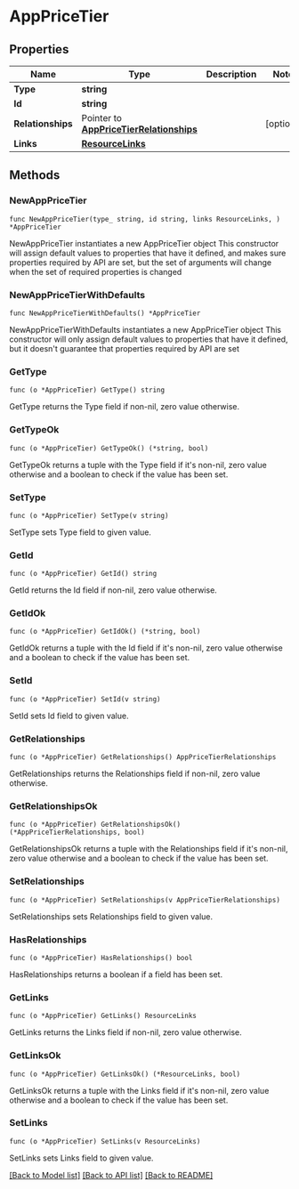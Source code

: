 # AppPriceTier

## Properties

Name | Type | Description | Notes
------------ | ------------- | ------------- | -------------
**Type** | **string** |  | 
**Id** | **string** |  | 
**Relationships** | Pointer to [**AppPriceTierRelationships**](AppPriceTier_relationships.md) |  | [optional] 
**Links** | [**ResourceLinks**](ResourceLinks.md) |  | 

## Methods

### NewAppPriceTier

`func NewAppPriceTier(type_ string, id string, links ResourceLinks, ) *AppPriceTier`

NewAppPriceTier instantiates a new AppPriceTier object
This constructor will assign default values to properties that have it defined,
and makes sure properties required by API are set, but the set of arguments
will change when the set of required properties is changed

### NewAppPriceTierWithDefaults

`func NewAppPriceTierWithDefaults() *AppPriceTier`

NewAppPriceTierWithDefaults instantiates a new AppPriceTier object
This constructor will only assign default values to properties that have it defined,
but it doesn't guarantee that properties required by API are set

### GetType

`func (o *AppPriceTier) GetType() string`

GetType returns the Type field if non-nil, zero value otherwise.

### GetTypeOk

`func (o *AppPriceTier) GetTypeOk() (*string, bool)`

GetTypeOk returns a tuple with the Type field if it's non-nil, zero value otherwise
and a boolean to check if the value has been set.

### SetType

`func (o *AppPriceTier) SetType(v string)`

SetType sets Type field to given value.


### GetId

`func (o *AppPriceTier) GetId() string`

GetId returns the Id field if non-nil, zero value otherwise.

### GetIdOk

`func (o *AppPriceTier) GetIdOk() (*string, bool)`

GetIdOk returns a tuple with the Id field if it's non-nil, zero value otherwise
and a boolean to check if the value has been set.

### SetId

`func (o *AppPriceTier) SetId(v string)`

SetId sets Id field to given value.


### GetRelationships

`func (o *AppPriceTier) GetRelationships() AppPriceTierRelationships`

GetRelationships returns the Relationships field if non-nil, zero value otherwise.

### GetRelationshipsOk

`func (o *AppPriceTier) GetRelationshipsOk() (*AppPriceTierRelationships, bool)`

GetRelationshipsOk returns a tuple with the Relationships field if it's non-nil, zero value otherwise
and a boolean to check if the value has been set.

### SetRelationships

`func (o *AppPriceTier) SetRelationships(v AppPriceTierRelationships)`

SetRelationships sets Relationships field to given value.

### HasRelationships

`func (o *AppPriceTier) HasRelationships() bool`

HasRelationships returns a boolean if a field has been set.

### GetLinks

`func (o *AppPriceTier) GetLinks() ResourceLinks`

GetLinks returns the Links field if non-nil, zero value otherwise.

### GetLinksOk

`func (o *AppPriceTier) GetLinksOk() (*ResourceLinks, bool)`

GetLinksOk returns a tuple with the Links field if it's non-nil, zero value otherwise
and a boolean to check if the value has been set.

### SetLinks

`func (o *AppPriceTier) SetLinks(v ResourceLinks)`

SetLinks sets Links field to given value.



[[Back to Model list]](../README.md#documentation-for-models) [[Back to API list]](../README.md#documentation-for-api-endpoints) [[Back to README]](../README.md)


